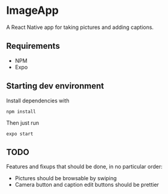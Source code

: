 # ImageApp

A React Native app for taking pictures and adding captions.

## Requirements

- NPM
- Expo

## Starting dev environment

Install dependencies with

    npm install

Then just run 

    expo start

## TODO

Features and fixups that should be done, in no particular order:
- Pictures should be browsable by swiping
- Camera button and caption edit buttons should be prettier